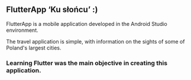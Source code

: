 ## FlutterApp ‘Ku słońcu’ :) 

FlutterApp is a mobile application developed in the Android Studio environment. 

The travel application is simple, with information on the sights of some of Poland's largest cities.

### Learning Flutter was the main objective in creating this application.


